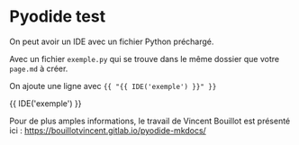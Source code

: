 # Pyodide test

On peut avoir un IDE avec un fichier Python préchargé.

Avec un fichier `exemple.py` qui se trouve dans le même dossier que votre `page.md` à créer.

On ajoute une ligne avec `{{ "{{ IDE('exemple') }}" }}`

{{ IDE('exemple') }}


Pour de plus amples informations, le travail de Vincent Bouillot est présenté ici : <https://bouillotvincent.gitlab.io/pyodide-mkdocs/>
